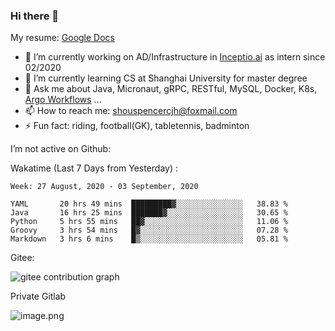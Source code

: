 ### Hi there 👋

My resume: [Google Docs](https://docs.google.com/document/d/1o7iQKDF-_HZUHg6cGiCSl6txrcuQ2tbQttHFFAUeRhc/edit?usp=sharing)

- 🔭 I’m currently working on AD/Infrastructure in [Inceptio.ai](https://www.inceptio.ai/) as intern since 02/2020
- 🌱 I’m currently learning CS at Shanghai University for master degree
- 💬 Ask me about Java, Micronaut, gRPC, RESTful, MySQL, Docker, K8s, [Argo Workflows](https://argoproj.github.io/argo/) ...
- 📫 How to reach me: shouspencercjh@foxmail.com
- ⚡ Fun fact: riding, football(GK), tabletennis, badminton

I’m not active on Github:

Wakatime (Last 7 Days from Yesterday) :

<!--START_SECTION:waka-->
```text
Week: 27 August, 2020 - 03 September, 2020

YAML       20 hrs 49 mins  █████████▓░░░░░░░░░░░░░░░   38.83 % 
Java       16 hrs 25 mins  ███████▓░░░░░░░░░░░░░░░░░   30.65 % 
Python     5 hrs 55 mins   ██▓░░░░░░░░░░░░░░░░░░░░░░   11.06 % 
Groovy     3 hrs 54 mins   █▓░░░░░░░░░░░░░░░░░░░░░░░   07.28 % 
Markdown   3 hrs 6 mins    █▒░░░░░░░░░░░░░░░░░░░░░░░   05.81 % 
```
<!--END_SECTION:waka-->

Gitee:

![gitee contribution graph](https://i.loli.net/2020/08/04/gGf4lVtUxZ1nsae.png)

Private Gitlab

![image.png](https://i.loli.net/2020/08/28/iX5uhVyczxaG2Bn.png)
